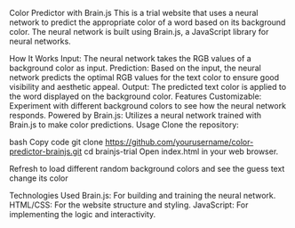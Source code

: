 Color Predictor with Brain.js
This is a trial website that uses a neural network to predict the appropriate color of a word based on its background color. The neural network is built using Brain.js, a JavaScript library for neural networks.

How It Works
Input: The neural network takes the RGB values of a background color as input.
Prediction: Based on the input, the neural network predicts the optimal RGB values for the text color to ensure good visibility and aesthetic appeal.
Output: The predicted text color is applied to the word displayed on the background color.
Features
Customizable: Experiment with different background colors to see how the neural network responds.
Powered by Brain.js: Utilizes a neural network trained with Brain.js to make color predictions.
Usage
Clone the repository:

bash
Copy code
git clone https://github.com/yourusername/color-predictor-brainjs.git
cd brainjs-trial
Open index.html in your web browser.

Refresh to load different random background colors and see the guess text change its color 

Technologies Used
Brain.js: For building and training the neural network.
HTML/CSS: For the website structure and styling.
JavaScript: For implementing the logic and interactivity.
